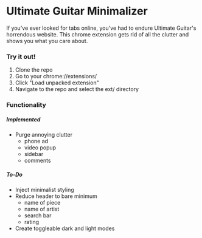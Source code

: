 # Ultimate Guitar Minimalizer
If you've ever looked for tabs online, you've had to endure Ultimate Guitar's horrendous website.
This chrome extension gets rid of all the clutter and shows you what you care about.

### Try it out!
1. Clone the repo
2. Go to your chrome://extensions/
3. Click "Load unpacked extension"
4. Navigate to the repo and select the ext/ directory

### Functionality
##### Implemented
- Purge annoying clutter
    - phone ad
    - video popup
    - sidebar
    - comments
    
##### To-Do
- Inject minimalist styling
- Reduce header to bare minimum
    - name of piece
    - name of artist
    - search bar
    - rating
- Create toggleable dark and light modes
